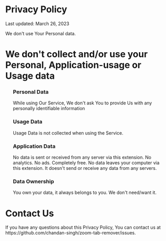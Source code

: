 <h1>Privacy Policy</h1>
<p>Last updated: March 26, 2023</p>

<p>We don't use Your Personal data.</p>

<h1>We don't collect and/or use your Personal, Application-usage or Usage data</h1>
<ul>
<h3>Personal Data</h3>
<p>While using Our Service, We don't ask You to provide Us with any personally identifiable information</p>
</ul>
<ul>
<h3>Usage Data</h3>
<p>Usage Data is not collected when using the Service.</p>
</ul>
<ul>
<h3>Application Data</h3>
<p>No data is sent or received from any server via this extension. No analytics. No ads. Completely free. No data leaves your computer via this extension. It doesn't send or receive any data from any servers.</p>
</ul>
<ul>
<h3>Data Ownership</h3>
<p>You own your data, it always belongs to you. We don't need/want it.</p>
</ul>

<h1>Contact Us</h1>
<p>If you have any questions about this Privacy Policy, You can contact us at https://github.com/chandan-singh/zoom-tab-remover/issues.</p>
